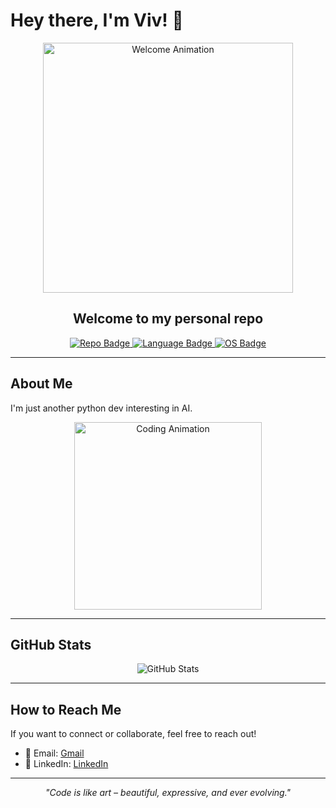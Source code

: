 # Hey there, I'm Viv! 👋

<div align="center">
  <!-- Animated header GIF -->
  <img src="https://media.giphy.com/media/PAQ8AP5LJpUny/giphy.gif" alt="Welcome Animation" width="400" />

  <h2>Welcome to my personal repo</h2>

  <!-- Custom badges (find more at https://shields.io/) -->
  <a href="https://github.com/Viv921">
    <img src="https://img.shields.io/badge/Repo-Personal-brightgreen" alt="Repo Badge">
  </a>
  <a href="https://github.com/Viv921">
    <img src="https://img.shields.io/badge/Language-Python-blue" alt="Language Badge">
  </a>
  <a href="https://github.com/Viv921">
    <img src="https://img.shields.io/badge/OS-Cross%20Platform-orange" alt="OS Badge">
  </a>
</div>

---

## About Me

I'm just another python dev interesting in AI.

<!-- Animated GIF for a bit of fun -->
<div align="center">
  <img src="https://media.giphy.com/media/26FPJG6dK0aGQF8yY/giphy.gif" alt="Coding Animation" width="300" />
</div>

---


## GitHub Stats

<div align="center">
  <!-- GitHub readme stats for fun visualization -->
  <img src="https://github-readme-stats.vercel.app/api?username=Viv921&show_icons=true&theme=radical" alt="GitHub Stats">
</div>

---

## How to Reach Me

If you want to connect or collaborate, feel free to reach out!

- 📧 Email: [Gmail](mailto:vivekgadhia1005@gmail.com)
- 🔗 LinkedIn: [LinkedIn](https://www.linkedin.com/in/vivekgadhia/)

---

<div align="center">
  <em>"Code is like art – beautiful, expressive, and ever evolving." </em>
</div>
